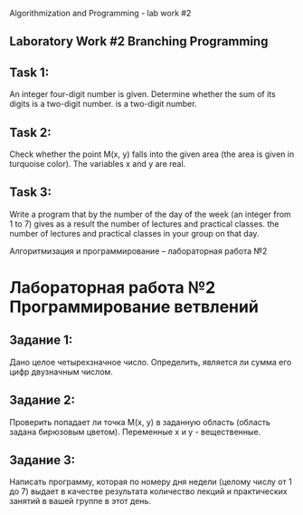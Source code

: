 Algorithmization and Programming - lab work #2

## Laboratory Work #2 Branching Programming

## **Task 1:**

An integer four-digit number is given. Determine whether the sum of its digits is a two-digit number.
is a two-digit number.

## **Task 2:**

Check whether the point M(x, y) falls into the given area (the area
is given in turquoise color). The variables x and y are real.

## **Task 3:**

Write a program that by the number of the day of the week (an integer from 1 to 7) gives as a result the number of
lectures and practical classes.
the number of lectures and practical classes in your group on that day.

Алгоритмизация и программирование – лабораторная работа №2

# Лабораторная работа №2 Программирование ветвлений

## **Задание 1:**

Дано целое четырехзначное число. Определить, является ли сумма его цифр двузначным
числом.

## **Задание 2:**

Проверить попадает ли точка M(x, y) в заданную область (область
задана бирюзовым цветом). Переменные х и у - вещественные.

## **Задание 3:**

Написать программу, которая по номеру дня недели (целому числу от 1 до 7) выдает в
качестве результата количество лекций и практических занятий в вашей группе в этот день.
